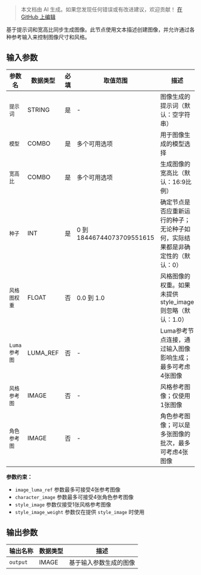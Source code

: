 > 本文档由 AI 生成。如果您发现任何错误或有改进建议，欢迎贡献！ [在 GitHub 上编辑](https://github.com/Comfy-Org/embedded-docs/blob/main/comfyui_embedded_docs/docs/LumaImageNode/zh.md)

基于提示词和宽高比同步生成图像。此节点使用文本描述创建图像，并允许通过各种参考输入来控制图像尺寸和风格。

## 输入参数

| 参数名 | 数据类型 | 必填 | 取值范围 | 描述 |
|-----------|-----------|----------|-------|-------------|
| `提示词` | STRING | 是 | - | 图像生成的提示词（默认：空字符串） |
| `模型` | COMBO | 是 | 多个可用选项 | 用于图像生成的模型选择 |
| `宽高比` | COMBO | 是 | 多个可用选项 | 生成图像的宽高比（默认：16:9比例） |
| `种子` | INT | 是 | 0 到 18446744073709551615 | 确定节点是否应重新运行的种子；无论种子如何，实际结果都是非确定性的（默认：0） |
| `风格图权重` | FLOAT | 否 | 0.0 到 1.0 | 风格图像的权重。如果未提供style_image则忽略（默认：1.0） |
| `Luma 参考图` | LUMA_REF | 否 | - | Luma参考节点连接，通过输入图像影响生成；最多可考虑4张图像 |
| `风格参考图` | IMAGE | 否 | - | 风格参考图像；仅使用1张图像 |
| `角色参考图` | IMAGE | 否 | - | 角色参考图像；可以是多张图像的批次，最多可考虑4张图像 |

**参数约束：**

- `image_luma_ref` 参数最多可接受4张参考图像
- `character_image` 参数最多可接受4张角色参考图像
- `style_image` 参数仅接受1张风格参考图像
- `style_image_weight` 参数仅在提供 `style_image` 时使用

## 输出参数

| 输出名称 | 数据类型 | 描述 |
|-------------|-----------|-------------|
| `output` | IMAGE | 基于输入参数生成的图像 |
